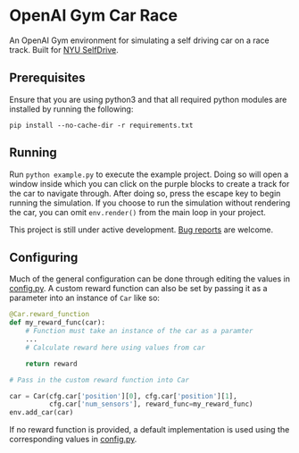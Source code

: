 # OpenAI Gym Car Race

An OpenAI Gym environment for simulating a self driving car on a race track. Built for [NYU SelfDrive](https://engineering.nyu.edu/research/vertically-integrated-projects/vip-teams/nyu-self-drive).

## Prerequisites

Ensure that you are using python3 and that all required python modules are installed by running the following:

`pip install --no-cache-dir -r requirements.txt`

## Running

Run `python example.py` to execute the example project. Doing so will open a window inside which you can click on the purple blocks to create a track for the car to navigate through. After doing so, press the escape key to begin running the simulation. If you choose to run the simulation without rendering the car, you can omit `env.render()` from the main loop in your project.

This project is still under active development. [Bug reports](https://github.com/Taaseen-Ali/OpenAI-Gym-Car-Race/issues) are welcome.

## Configuring

Much of the general configuration can be done through editing the values in [config.py](./config.py). A custom reward function can also be set by passing it as a parameter into an instance of `Car` like so:

```python
@Car.reward_function
def my_reward_func(car):
    # Function must take an instance of the car as a paramter
    ...
    # Calculate reward here using values from car

    return reward

# Pass in the custom reward function into Car

car = Car(cfg.car['position'][0], cfg.car['position'][1],
          cfg.car['num_sensors'], reward_func=my_reward_func)
env.add_car(car)
```

If no reward function is provided, a default implementation is used using the corresponding values in [config.py](./config.py).
